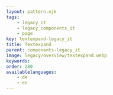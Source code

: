 ```yaml
---
layout: pattern.njk
tags: 
    - legacy_it
    - legacy_components_it
    - page
key: textexpand-legacy_it
title: Textexpand
parent: components-legacy_it
image: legacy/overview/textexpand.webp
keywords: 
order: 280
availablelanguages: 
    - de
    - en
---
```



